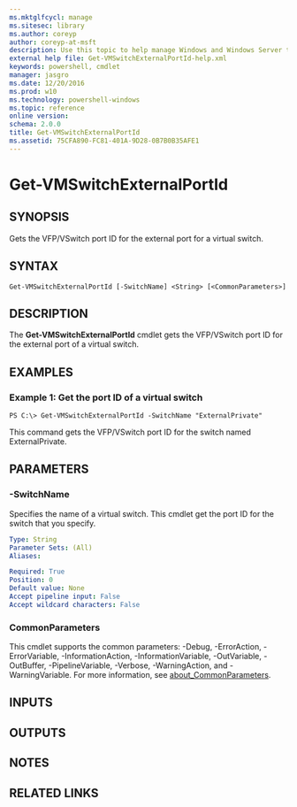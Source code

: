 ```yaml
---
ms.mktglfcycl: manage
ms.sitesec: library
ms.author: coreyp
author: coreyp-at-msft
description: Use this topic to help manage Windows and Windows Server technologies with Windows PowerShell.
external help file: Get-VMSwitchExternalPortId-help.xml
keywords: powershell, cmdlet
manager: jasgro
ms.date: 12/20/2016
ms.prod: w10
ms.technology: powershell-windows
ms.topic: reference
online version: 
schema: 2.0.0
title: Get-VMSwitchExternalPortId
ms.assetid: 75CFA890-FC81-401A-9D28-0B7B0B35AFE1
---
```


# Get-VMSwitchExternalPortId

## SYNOPSIS
Gets the VFP/VSwitch port ID for the external port for a virtual switch.

## SYNTAX

```
Get-VMSwitchExternalPortId [-SwitchName] <String> [<CommonParameters>]
```

## DESCRIPTION
The **Get-VMSwitchExternalPortId** cmdlet gets the VFP/VSwitch port ID for the external port of a virtual switch.

## EXAMPLES

### Example 1: Get the port ID of a virtual switch
```
PS C:\> Get-VMSwitchExternalPortId -SwitchName "ExternalPrivate"
```

This command gets the VFP/VSwitch port ID for the switch named ExternalPrivate.

## PARAMETERS

### -SwitchName
Specifies the name of a virtual switch.
This cmdlet get the port ID for the switch that you specify.

```yaml
Type: String
Parameter Sets: (All)
Aliases: 

Required: True
Position: 0
Default value: None
Accept pipeline input: False
Accept wildcard characters: False
```

### CommonParameters
This cmdlet supports the common parameters: -Debug, -ErrorAction, -ErrorVariable, -InformationAction, -InformationVariable, -OutVariable, -OutBuffer, -PipelineVariable, -Verbose, -WarningAction, and -WarningVariable. For more information, see [about_CommonParameters](http://go.microsoft.com/fwlink/?LinkID=113216).

## INPUTS

## OUTPUTS

## NOTES

## RELATED LINKS

